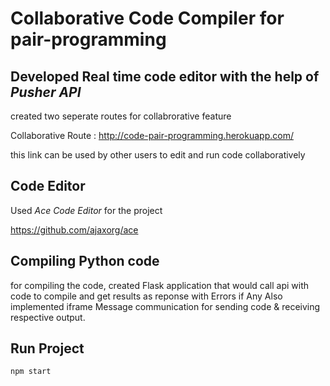 # Collaborative Code Compiler for pair-programming
## Developed Real time code editor with the help of *Pusher API*
created two seperate routes for collabrorative feature

Collaborative Route : http://code-pair-programming.herokuapp.com/

this link can be used by other users to edit and run code collaboratively
## Code Editor 
Used *Ace Code Editor* for the project

https://github.com/ajaxorg/ace
## Compiling Python code
for compiling the code, created Flask application that would call api with code to compile and get results as reponse with Errors if Any
Also implemented iframe Message communication for sending code & receiving respective output.
## Run Project
```javascript
npm start
```
